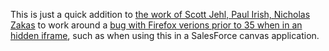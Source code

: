 This is just a quick addition to [the work of Scott Jehl, Paul Irish, Nicholas Zakas](https://github.com/paulirish/matchMedia.js) to work around a [bug with Firefox verions prior to 35 when in an hidden iframe](https://bugzilla.mozilla.org/show_bug.cgi?id=1011330), such as when using this in a SalesForce canvas application.
